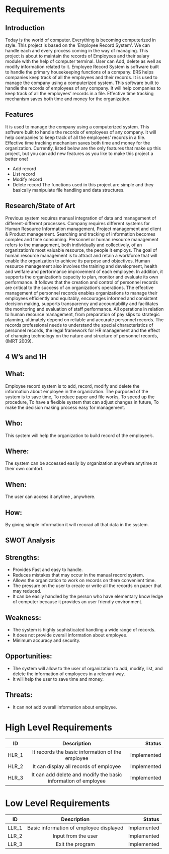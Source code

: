 # Requirements
## Introduction
Today is the world of computer. Everything is becoming computerized in style. This  project is based on the 'Employee Record System'. We can handle each and every  process coming in the way of managing. This project is about to maintain the records of  Employees and their salary module with the help of computer terminal. User can Add, delete as well as modify information related to it.
Employee Record System is software built to handle the primary housekeeping functions of a company. ERS helps companies keep track of all the employees and their records. It is used to manage the company using a computerized system. This software built to handle the records of employees of any company. It will help companies to keep track of all the employees’ records in a file. Effective time tracking mechanism saves both time and money for the organization.

## Features
It is used to manage the company using a computerized system. This software built to handle the records of employees of any company. It will help companies to keep track of all the employees’ records in a file. Effective time tracking mechanism saves both time and money for the organization.
Currently, listed below are the only features that make up this project, but you can add new features as you like to make this project a better one!
- Add record
-	List record
-	Modify record
-	Delete record
The functions used in this project are simple and they basically manipulate file handling and data structures. 
## Research/State of Art 
Previous  system requires manual integration of data and management of different-different processes. Company requires different systems for Human Resource Information management, Project management and client & Product management. Searching and tracking of information becomes complex and time consuming.
Personnel or human resource management refers to the management, both individually and collectively, of an organization’s most valuable resource, the people it employs. The goal of human resource management is to attract and retain a workforce that will enable the organization to achieve its purpose and objectives. Human resource management also involves the training and development, health and welfare and performance improvement of each employee. In addition, it supports the organization’s capacity to plan, monitor and evaluate its own performance. 
It follows that the creation and control of personnel records are critical to the success of an organization’s operations. The effective management of personnel records enables organizations to manage their employees efficiently and equitably, encourages informed and consistent decision making, supports transparency and accountability and facilitates the monitoring and evaluation of staff performance. All operations in relation to human resource management, from preparation of pay slips to strategic planning, ultimately depend on reliable and accurate personnel records. The records professional needs to understand the special characteristics of personnel records, the legal framework for HR management and the effect of changing technology on the nature and structure of personnel records, (IMRT 2009).

## 4 W’s and 1H
## What: 
Employee record system is to add, record, modify and delete the information about employee in the organization. The purposed of the system is to save time, To reduce paper and file works,  To speed up the procedure, To have a flexible system that can adjust changes in future, To make the decision making process easy for management.
## Who: 
This system will help the organization to build record of the employee’s.
## Where:
The system can be accessed easily by organization anywhere anytime at their own comfort.
## When:
The user can access it anytime , anywhere. 
## How:
By giving simple information it will recorad all that data in the system.

## SWOT Analysis 
## Strengths:
- Provides Fast and easy to handle.
-	Reduces mistakes that may occur in the manual record system.
-	Allows the organization to work on records on there convenient time.
-	The pressure on the user to create or write all the records on paper that may reduced. 
-	It can be easily handled by the person who have elementary know ledge of computer  because it provides an user friendly environment.
## Weakness:
-	The system is highly sophisticated handling a wide range of records.
-	It does not provide overall information about employee.
-	Minimum accuracy and security.

## Opportunities:
-	The system will allow to the user of organization to add, modify, list, and delete the information of employees in a relevant way. 
-	It will help the user to save time and money.
## Threats:
-	It can not add overall information about employee.

# High Level Requirements

| ID   |      Description     |  Status |
|----------|:-------------:|------:|
| HLR_1 |  It records the basic information of the employee | Implemented  |
| HLR_2 |  It can display all records of employee | Implemented  |
| HLR_3 |  It can add delete and modify the basic information of employee  | Implemented  |
 # Low Level Requirements
 
 
  | ID   |      Description     |  Status |
|----------|:-------------:|------:|
| LLR_1 |  Basic information of employee displayed | Implemented  |
| LLR_2 |  Input from the user  | Implemented  |
| LLR_3 |  Exit the program  | Implemented  | 
